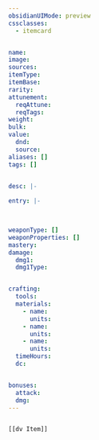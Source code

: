 ```yaml
---
obsidianUIMode: preview
cssclasses:
  - itemcard


name: 
image: 
sources:
itemType: 
itemBase: 
rarity: 
attunement:
  reqAttune: 
  reqTags: 
weight: 
bulk: 
value:
  dnd: 
  source: 
aliases: []
tags: []


desc: |-
  
entry: |-
  


weaponType: []
weaponProperties: []
mastery: 
damage:
  dmg1: 
  dmg1Type: 


crafting:
  tools: 
  materials:
    - name: 
      units: 
    - name: 
      units: 
    - name: 
      units: 
  timeHours: 
  dc: 


bonuses:
  attack: 
  dmg: 
---
```


```meta-bind-embed

[[dv Item]]

```